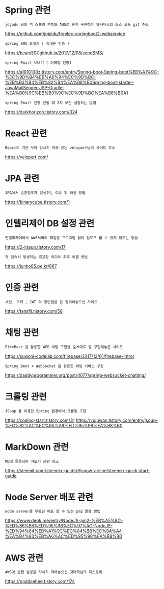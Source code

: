 # Spring 관련

```
jojodu 님의 책 스프링 부트와 AWS로 혼자 구현하는 웹서비스의 소스 코드 git 주소
```

https://github.com/jojoldu/freelec-springboot2-webservice

```
spring SMS 보내기 ( 휴대폰 인증 )
```

https://beam307.github.io/2017/12/08/sendSMS/

```
spring Email 보내기 ( 이메일 인증)
```

https://a1010100z.tistory.com/entry/Spring-boot-Spring-boot%EB%A1%9C-%EC%9D%B4%EB%A9%94%EC%9D%BC-%EB%B3%B4%EB%82%B4%EA%B8%B0Spring-boot-starter-JavaMailSender-JSP-Gradle-%EA%B0%9C%EB%B0%9C%EC%9D%BC%EA%B8%B0A1

```
spring Email 인증 안될 때 2차 보안 설정하는 방법
```

https://darkhorizon.tistory.com/324

# React 관련

```
React의 기본 부터 상세히 적혀 있는 velopert님의 사이트 주소
```

https://velopert.com/

# JPA 관련

```
JPA에서 순환참조가 발생하는 이유 및 해결 방법
```

https://binarycube.tistory.com/1

# 인텔리제이 DB 설정 관련

```
인텔리제이에서 AWS서버의 파일을 프로그램 없이 업로드 할 수 있게 해주는 방법
```

https://2-jissun.tistory.com/17

```
첫 접속시 발생하는 경고창 의미와 추후 해결 방법
```

https://junho85.pe.kr/667

# 인증 관련

```
세션, 쿠키 , JWT 의 장단점을 잘 정리해놓으신 사이트
```

https://tansfil.tistory.com/58

# 채팅 관련

```
FireBase 을 활용한 WEB 채팅 구현을 순서대로 잘 구현해놓은 사이트
```

https://suwoni-codelab.com/firebase/2017/12/01/firebase-intro/

```
Spring Boot + WebSocket 을 활용한 채팅 서비스 구현
```

https://daddyprogrammer.org/post/4077/spring-websocket-chatting/

# 크롤링 관련

```
JSoup 를 이용한 Spring 환경에서 크롤링 구현
```

https://coding-start.tistory.com/31
https://yujuwon.tistory.com/entry/jsoup-%EC%82%AC%EC%9A%A9%ED%95%98%EA%B8%B0

# MarkDown 관련

```
MD에 활용되는 이모지 관련 링크
```

https://steemit.com/steemkr-guide/@snow-airline/steemkr-quick-start-guide

# Node Server 배포 관련

```
node server를 무중단 배포 할 수 있는 pm2 활용 방법
```

https://www.deok.me/entry/NodeJS-pm2-%EB%A5%BC-%ED%86%B5%ED%95%98%EC%97%AC-NodeJS-%ED%94%84%EB%A1%9C%EC%84%B8%EC%8A%A4-%EA%B4%80%EB%A6%AC%ED%95%98%EA%B8%B0

# AWS 관련

```
AWS에 관한 설명을 자세히 적어놓으신 갓대희님의 티스토리
```

https://goddaehee.tistory.com/174
